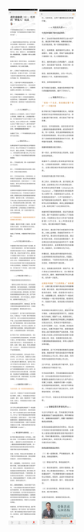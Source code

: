 ![](../../images/2017年4月/WS0504进阶金融课（6）：杠杆的“野蛮人”玩法.jpg)
![](../../images/2017年4月/WS0504进阶金融课（6）：杠杆的“野蛮人”玩法2.jpg)
